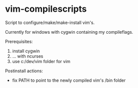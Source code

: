 vim-compilescripts
==================

Script to configure/make/make-install vim's.

Currently for windows with cygwin containing my compileflags.

Prerequisites:

 1. install cygwin
 2. ... with ncurses
 3. use c:/dev/vim folder for vim

Postinstall actions:

 - fix PATH to point to the newly compiled vim's /bin folder
